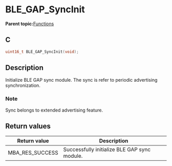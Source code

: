 # BLE\_GAP\_SyncInit

**Parent topic:**[Functions](GUID-0DD261BF-40D6-42CD-8806-9B93D259D1CC.md)

## C

```c
uint16_t BLE_GAP_SyncInit(void);
```

## Description

Initialize BLE GAP sync module. The sync is refer to periodic advertising synchronization.

### Note

Sync belongs to extended advertising feature.

## Return values

|Return value|Description|
|------------|-----------|
|MBA\_RES\_SUCCESS|Successfully initialize BLE GAP sync module.|

